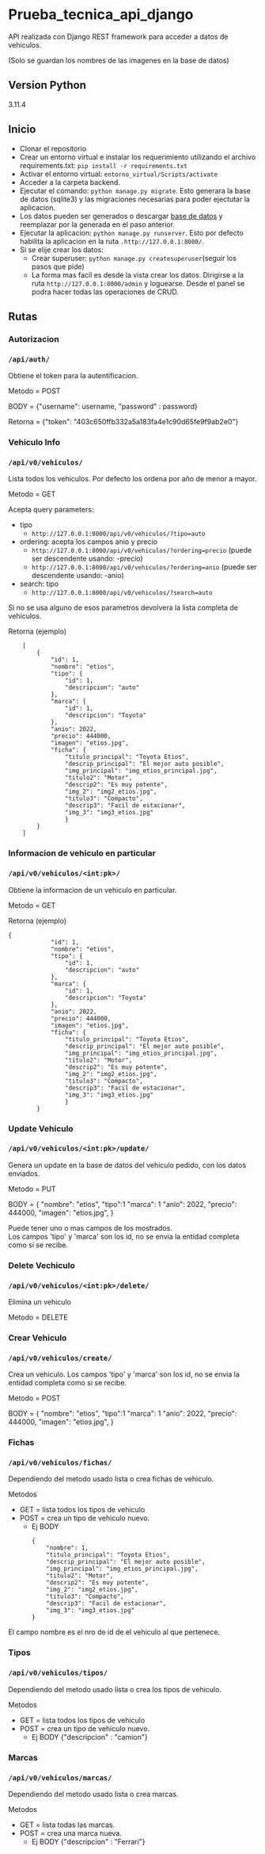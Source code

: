 # Prueba_tecnica_api_django
API realizada con Django REST framework para acceder a datos de vehiculos.

(Solo se guardan los nombres de las imagenes en la base de datos)

## Version Python
3.11.4

## Inicio
- Clonar el repositorio  
- Crear un entorno virtual e instalar los requerimiento utilizando el archivo requirements.txt: ```pip install -r requirements.txt```  
- Activar el entorno virtual: ```entorno_virtual/Scripts/activate```  
- Acceder a la carpeta backend.  
- Ejecutar el comando: ```python manage.py migrate```. Esto generara la base de datos (sqlite3) y las migraciones necesarias
para poder ejectutar la aplicacion.
- Los datos pueden ser generados o descargar [base de datos](https://drive.google.com/file/d/143exuw3TnX04nXNLXviXwMLa9KhDHv9r/view?usp=sharing) y reemplazar por la generada en el paso anterior.
- Ejecutar la aplicacion: ```python manage.py runserver```. Esto por defecto habilita la aplicacion en la ruta ```.http://127.0.0.1:8000/```.
- Si se elije crear los datos:
    - Crear superuser: ```python manage.py createsuperuser```(seguir los pasos que pide)
    - La forma mas facil es desde la vista crear los datos. Dirigirse a la ruta ```http://127.0.0.1:8000/admin``` y loguearse.
    Desde el panel se podra hacer todas las operaciones de CRUD.

## Rutas
### Autorizacion
### ```/api/auth/```  
Obtiene el token para la autentificacion.  

Metodo = POST  

BODY = {"username": username, "password" : password}  

Retorna = {"token": "403c650ffb332a5a183fa4e1c90d65fe9f9ab2e0"}

### Vehiculo Info

### ```/api/v0/vehiculos/```  
Lista todos los vehiculos. Por defecto los ordena por año de menor a mayor.  

Metodo = GET  

Acepta query parameters:  
- tipo  
    - ```http://127.0.0.1:8000/api/v0/vehiculos/?tipo=auto```  
- ordering: acepta los campos anio y precio  
    - ```http://127.0.0.1:8000/api/v0/vehiculos/?ordering=precio``` (puede ser descendente usando: -precio)
    - ```http://127.0.0.1:8000/api/v0/vehiculos/?ordering=anio``` (puede ser descendente usando: -anio)
- search: tipo
    - ```http://127.0.0.1:8000/api/v0/vehiculos/?search=auto```  

Si no se usa alguno de esos parametros devolvera la lista completa de vehiculos.

Retorna (ejemplo)
```
    [
        {
            "id": 1,
            "nombre": "etios",
            "tipo": {
                "id": 1,
                "descripcion": "auto"
            },
            "marca": {
                "id": 1,
                "descripcion": "Toyota"
            },
            "anio": 2022,
            "precio": 444000,
            "imagen": "etios.jpg",
            "ficha": {
                "titulo_principal": "Toyota Etios",
                "descrip_principal": "El mejor auto posible",
                "img_principal": "img_etios_principal.jpg",
                "titulo2": "Motor",
                "descrip2": "Es muy potente",
                "img_2": "img2_etios.jpg",
                "titulo3": "Compacto",
                "descrip3": "Facil de estacionar",
                "img_3": "img3_etios.jpg"
                }
        }
    ]
```

### Informacion de vehiculo en particular

### ```/api/v0/vehiculos/<int:pk>/```  
Obtiene la informacion de un vehiculo en particular.

Metodo = GET  

Retorna (ejemplo) 
``` 
{
            "id": 1,
            "nombre": "etios",
            "tipo": {
                "id": 1,
                "descripcion": "auto"
            },
            "marca": {
                "id": 1,
                "descripcion": "Toyota"
            },
            "anio": 2022,
            "precio": 444000,
            "imagen": "etios.jpg",
            "ficha": {
                "titulo_principal": "Toyota Etios",
                "descrip_principal": "El mejor auto posible",
                "img_principal": "img_etios_principal.jpg",
                "titulo2": "Motor",
                "descrip2": "Es muy potente",
                "img_2": "img2_etios.jpg",
                "titulo3": "Compacto",
                "descrip3": "Facil de estacionar",
                "img_3": "img3_etios.jpg"
                }
        }
```

### Update Vehiculo

### ```/api/v0/vehiculos/<int:pk>/update/```
Genera un update en la base de datos del vehiculo pedido, con los datos enviados.

Metodo = PUT

BODY = {
    "nombre": "etios",
    "tipo":1
    "marca": 1
    "anio": 2022,
    "precio": 444000,
    "imagen": "etios.jpg",
}

Puede tener uno o mas campos de los mostrados.  
Los campos 'tipo' y 'marca' son los id, no se envia la entidad completa como si se recibe.

### Delete Vechiculo

### ```/api/v0/vehiculos/<int:pk>/delete/```
Elimina un vehiculo

Metodo = DELETE

### Crear Vehiculo

### ```/api/v0/vehiculos/create/  ```
Crea un vehiculo. Los campos 'tipo' y 'marca' son los id, no se envia la entidad completa como si se recibe.

Metodo = POST

BODY = {
    "nombre": "etios",
    "tipo":1
    "marca": 1
    "anio": 2022,
    "precio": 444000,
    "imagen": "etios.jpg",
}

### Fichas

### ```/api/v0/vehiculos/fichas/```

Dependiendo del metodo usado lista o crea fichas de vehiculo.

Metodos  
- GET = lista todos los tipos de vehiculo
- POST = crea un tipo de vehiculo nuevo. 
    - Ej BODY  
        ```
        {   
            "nombre": 1,
            "titulo_principal": "Toyota Etios",  
            "descrip_principal": "El mejor auto posible",  
            "img_principal": "img_etios_principal.jpg",  
            "titulo2": "Motor",  
            "descrip2": "Es muy potente",  
            "img_2": "img2_etios.jpg",  
            "titulo3": "Compacto",  
            "descrip3": "Facil de estacionar",  
            "img_3": "img3_etios.jpg"  
        }
        ```  
El campo nombre es el nro de id de el vehiculo al que pertenece.


### Tipos

### ```/api/v0/vehiculos/tipos/```

Dependiendo del metodo usado lista o crea los tipos de vehiculo.

Metodos  
- GET = lista todos los tipos de vehiculo
- POST = crea un tipo de vehiculo nuevo. 
    - Ej BODY {"descripcion" : "camion"}

### Marcas

### ```/api/v0/vehiculos/marcas/```

Dependiendo del metodo usado lista o crea marcas.

Metodos  
- GET = lista todas las marcas.
- POST = crea una marca nueva. 
    - Ej BODY {"descripcion" : "Ferrari"}

